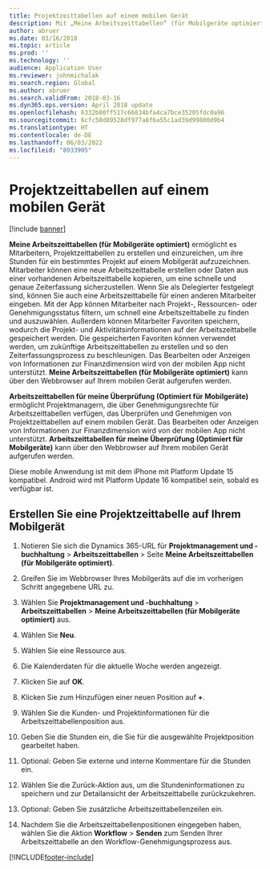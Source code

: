 ```yaml
---
title: Projektzeittabellen auf einem mobilen Gerät
description: Mit „Meine Arbeitszeittabellen“ (für Mobilgeräte optimiert) können Mitarbeiter Projektzeittabellen erstellen und einreichen, um ihre Stunden für ein bestimmtes Projekt auf einem Mobilgerät aufzuzeichnen.
author: abruer
ms.date: 03/16/2018
ms.topic: article
ms.prod: ''
ms.technology: ''
audience: Application User
ms.reviewer: johnmichalak
ms.search.region: Global
ms.author: abruer
ms.search.validFrom: 2018-03-16
ms.dyn365.ops.version: April 2018 update
ms.openlocfilehash: 6332b80ff517c66834bfa4ca7bce35205fdc0a96
ms.sourcegitcommit: 6cfc50d89528df977a8f6a55c1ad39d99800d9b4
ms.translationtype: HT
ms.contentlocale: de-DE
ms.lasthandoff: 06/03/2022
ms.locfileid: "8933905"
---
```

# <a name="project-timesheets-on-a-mobile-device"></a>Projektzeittabellen auf einem mobilen Gerät

[!include [banner](../includes/banner.md)]

**Meine Arbeitszeittabellen (für Mobilgeräte optimiert)** ermöglicht es Mitarbeitern, Projektzeittabellen zu erstellen und einzureichen, um ihre Stunden für ein bestimmtes Projekt auf einem Mobilgerät aufzuzeichnen. Mitarbeiter können eine neue Arbeitszeittabelle erstellen oder Daten aus einer vorhandenen Arbeitszeittabelle kopieren, um eine schnelle und genaue Zeiterfassung sicherzustellen. Wenn Sie als Delegierter festgelegt sind, können Sie auch eine Arbeitszeittabelle für einen anderen Mitarbeiter eingeben. Mit der App können Mitarbeiter nach Projekt-, Ressourcen- oder Genehmigungsstatus filtern, um schnell eine Arbeitszeittabelle zu finden und auszuwählen. Außerdem können Mitarbeiter Favoriten speichern, wodurch die Projekt- und Aktivitätsinformationen auf der Arbeitszeittabelle gespeichert werden. Die gespeicherten Favoriten können verwendet werden, um zukünftige Arbeitszeittabellen zu erstellen und so den Zeiterfassungsprozess zu beschleunigen. Das Bearbeiten oder Anzeigen von Informationen zur Finanzdimension wird von der mobilen App nicht unterstützt. **Meine Arbeitszeittabellen (für Mobilgeräte optimiert)** kann über den Webbrowser auf Ihrem mobilen Gerät aufgerufen werden.

**Arbeitszeittabellen für meine Überprüfung (Optimiert für Mobilgeräte)** ermöglicht Projektmanagern, die über Genehmigungsrechte für Arbeitszeittabellen verfügen, das Überprüfen und Genehmigen von Projektzeittabellen auf einem mobilen Gerät. Das Bearbeiten oder Anzeigen von Informationen zur Finanzdimension wird von der mobilen App nicht unterstützt. **Arbeitszeittabellen für meine Überprüfung (Optimiert für Mobilgeräte)** kann über den Webbrowser auf Ihrem mobilen Gerät aufgerufen werden.

Diese mobile Anwendung ist mit dem iPhone mit Platform Update 15 kompatibel.
Android wird mit Platform Update 16 kompatibel sein, sobald es verfügbar ist.

## <a name="create-a-project-timesheet-on-your-mobile-device"></a>Erstellen Sie eine Projektzeittabelle auf Ihrem Mobilgerät

1.  Notieren Sie sich die Dynamics 365-URL für **Projektmanagement und -buchhaltung** \> **Arbeitszeittabellen** \> Seite **Meine Arbeitszeittabellen (für Mobilgeräte optimiert)**.

2.  Greifen Sie im Webbrowser Ihres Mobilgeräts auf die im vorherigen Schritt angegebene URL zu.
 
3.  Wählen Sie **Projektmanagement und -buchhaltung** \> **Arbeitszeittabellen** \> **Meine Arbeitszeittabellen (für Mobilgeräte optimiert)** aus.

4.  Wählen Sie **Neu**.

5.  Wählen Sie eine Ressource aus.

6.  Die Kalenderdaten für die aktuelle Woche werden angezeigt.

7.  Klicken Sie auf **OK**.

8.  Klicken Sie zum Hinzufügen einer neuen Position auf **+**.

9.  Wählen Sie die Kunden- und Projektinformationen für die Arbeitszeittabellenposition aus.

10. Geben Sie die Stunden ein, die Sie für die ausgewählte Projektposition gearbeitet haben.

11. Optional: Geben Sie externe und interne Kommentare für die Stunden ein.

12. Wählen Sie die Zurück-Aktion aus, um die Stundeninformationen zu speichern und zur Detailansicht der Arbeitszeittabelle zurückzukehren.

13. Optional: Geben Sie zusätzliche Arbeitszeittabellenzeilen ein.

14. Nachdem Sie die Arbeitszeittabellenpositionen eingegeben haben, wählen Sie die Aktion **Workflow** \> **Senden** zum Senden Ihrer Arbeitszeittabelle an den Workflow-Genehmigungsprozess aus.


[!INCLUDE[footer-include](../includes/footer-banner.md)]